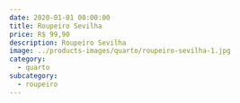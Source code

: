 ```yaml
---
date: 2020-01-01 00:00:00
title: Roupeiro Sevilha
price: R$ 99,90
description: Roupeiro Sevilha
image: ../products-images/quarto/roupeiro-sevilha-1.jpg
category:
  - quarto
subcategory:
  - roupeiro
---
```

